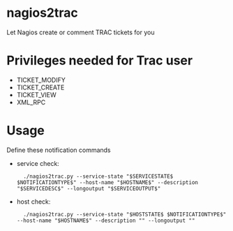 nagios2trac
===========

Let Nagios create or comment TRAC tickets for you


Privileges needed for Trac user
==============================
* TICKET\_MODIFY
* TICKET\_CREATE
* TICKET\_VIEW
* XML\_RPC


Usage
=====
Define these notification commands
* service check:

        ./nagios2trac.py --service-state "$SERVICESTATE$ $NOTIFICATIONTYPE$" --host-name "$HOSTNAME$" --description "$SERVICEDESC$" --longoutput "$SERVICEOUTPUT$"
* host check:

        ./nagios2trac.py --service-state "$HOSTSTATE$ $NOTIFICATIONTYPE$" --host-name "$HOSTNAME$" --description "" --longoutput ""
